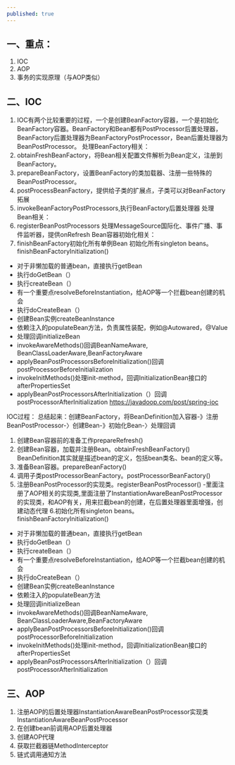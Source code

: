 ```yaml
---
published: true
---
```

## 一、重点：
1.  IOC
2. AOP
3. 事务的实现原理（与AOP类似）

## 二、IOC
1. IOC有两个比较重要的过程，一个是创建BeanFactory容器，一个是初始化BeanFactory容器。BeanFactory和Bean都有PostProcessor后置处理器，BeanFactory后置处理器为BeanFactoryPostProcessor，Bean后置处理器为BeanPostProcessor。
处理BeanFactory相关：
2. obtainFreshBeanFactory，将Bean相关配置文件解析为Bean定义，注册到BeanFactory。
3. prepareBeanFactory，设置BeanFactory的类加载器、注册一些特殊的BeanPostProcessor。
4. postProcessBeanFactory，提供给子类的扩展点，子类可以对BeanFactory拓展
5.  invokeBeanFactoryPostProcessors,执行BeanFactory后置处理器
处理Bean相关：
6. registerBeanPostProcessors
处理MessageSource国际化、事件广播、事件监听器，提供onRefresh
Bean容器初始化相关：
7. finishBeanFactory初始化所有单例Bean
初始化所有singleton beans。finishBeanFactoryInitialization()
- 对于非懒加载的普通bean，直接执行getBean
- 执行doGetBean（）
- 执行createBean（）
- 有一个重要点resolveBeforeInstantiation，给AOP等一个拦截bean创建的机会
- 执行doCreateBean（）
- 创建Bean实例createBeanInstance
- 依赖注入的populateBean方法，负责属性装配，例如@Autowared，@Value
- 处理回调initializeBean
- invokeAwareMethods()回调BeanNameAware, BeanClassLoaderAware,BeanFactoryAware
- applyBeanPostProcessorsBeforeInitialization()回调postProcessorBeforeInitialization
- invokeInitMethods()处理init-method，回调InitializationBean接口的afterPropertiesSet
- applyBeanPostProcessorsAfterInitialization（）回调postProcessorAfterInitialization
https://javadoop.com/post/spring-ioc

IOC过程：
总结起来：创建BeanFactory，将BeanDefinition加入容器-》注册BeanPostProcessor-〉创建Bean-》初始化Bean-〉处理回调
1. 创建Bean容器前的准备工作prepareRefresh()
2. 创建Bean容器，加载并注册Bean。obtainFreshBeanFactory()
BeanDefinition其实就是描述bean的定义，包括bean类名、bean的定义等。
3. 准备Bean容器。prepareBeanFactory()
4. 调用子类postProcessorBeanFactory。postProcessorBeanFactory()
5. 注册BeanPostProcessor的实现类。registerBeanPostProcessor()
-里面注册了AOP相关的实现类,里面注册了InstantiationAwareBeanPostProcessor的实现类，和AOP有关，用来拦截bean的创建，在后置处理器里面增强，创建动态代理
6.初始化所有singleton beans。finishBeanFactoryInitialization()
- 对于非懒加载的普通bean，直接执行getBean
- 执行doGetBean（）
- 执行createBean（）
- 有一个重要点resolveBeforeInstantiation，给AOP等一个拦截bean创建的机会
- 执行doCreateBean（）
- 创建Bean实例createBeanInstance
- 依赖注入的populateBean方法
- 处理回调initializeBean
- invokeAwareMethods()回调BeanNameAware, BeanClassLoaderAware,BeanFactoryAware
- applyBeanPostProcessorsBeforeInitialization()回调postProcessorBeforeInitialization
- invokeInitMethods()处理init-method，回调InitializationBean接口的afterPropertiesSet
- applyBeanPostProcessorsAfterInitialization（）回调postProcessorAfterInitialization

## 三、AOP
1. 注册AOP的后置处理器InstantiationAwareBeanPostProcessor实现类InstantiationAwareBeanPostProcessor
2. 在创建bean前调用AOP后置处理器
3. 创建AOP代理
4. 获取拦截器链MethodInterceptor
5. 链式调用通知方法
